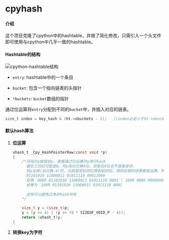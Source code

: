 # cpyhash

#### 介绍
这个项目克隆了cpython中的hashtable，并做了简化修改，只需引入一个头文件即可使用与cpython中几乎一致的hashtable。



#### Hashtable的结构

![cpython-hashtable结构](https://images.gitee.com/uploads/images/2020/1228/101235_cb10adcf_5034884.jpeg "cpython-hashtable.jpg")

* `entry`: hashtable中的一个条目
* `bucket`: 包含一个指向链表的头指针

* `*buckets`: `bucket`数组的指针

通过位运算将`entry`分配到不同的`bucket`中，并插入对应的链表。

```C
size_t index = key_hash & (ht->nbuckets - 1);	//index必定小于ht->nbuckets
```



#### 默认hash算法

1. **位运算**

   ```c
   uhash_t _Cpy_HashPointerRaw(const void *p)
   {
       /*将指针p赋值给y，直接通过位运算对y进行hash
         最后三四位可能是0，将y向右位移4位。但是后4位也不直接舍弃，
         将y左移(总位数-4)位，也就是把后四位移到前四位，再和右移的结果做或运算。例：
         01101010 11000011 01011110 00011000
         变换：0000 01101010 11000011 01011110 0001 | 1000 0000 00000000 00000000 00000000
         结果为：1000 01101010 11000011 01011110 0001
         
         这样可以避免过多的hash冲突
       */
   
       size_t y = (size_t)p;
       y = (y >> 4) | (y << (8 * SIZEOF_VOID_P - 4));
       return (uhash_t)y;
   }
   ```

2. **转换key为字符**